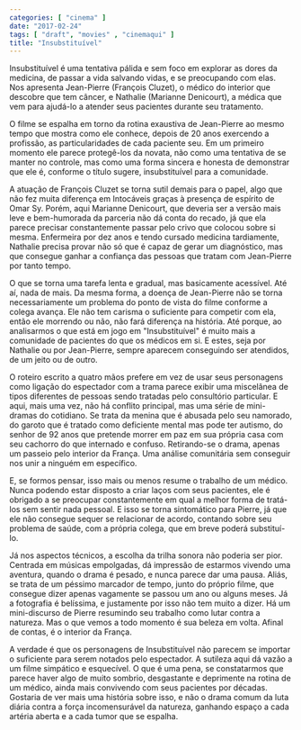 ```yaml
---
categories: [ "cinema" ]
date: "2017-02-24"
tags: [ "draft", "movies" , "cinemaqui" ]
title: "Insubstituível"
---
```

Insubstituível é uma tentativa pálida e sem foco em explorar as dores da medicina, de passar a vida salvando vidas, e se preocupando com elas. Nos apresenta Jean-Pierre (François Cluzet), o médico do interior que descobre que tem câncer, e Nathalie (Marianne Denicourt), a médica que vem para ajudá-lo a atender seus pacientes durante seu tratamento.

O filme se espalha em torno da rotina exaustiva de Jean-Pierre ao mesmo tempo que mostra como ele conhece, depois de 20 anos exercendo a profissão, as particularidades de cada paciente seu. Em um primeiro momento ele parece protegê-los da novata, não como uma tentativa de se manter no controle, mas como uma forma sincera e honesta de demonstrar que ele é, conforme o título sugere, insubstituível para a comunidade.

A atuação de François Cluzet se torna sutil demais para o papel, algo que não fez muita diferença em Intocáveis graças à presença de espírito de Omar Sy. Porém, aqui Marianne Denicourt, que deveria ser a versão mais leve e bem-humorada da parceria não dá conta do recado, já que ela parece precisar constantemente passar pelo crivo que colocou sobre si mesma. Enfermeira por dez anos e tendo cursado medicina tardiamente, Nathalie precisa provar não só que é capaz de gerar um diagnóstico, mas que consegue ganhar a confiança das pessoas que tratam com Jean-Pierre por tanto tempo.

O que se torna uma tarefa lenta e gradual, mas basicamente acessível. Até aí, nada de mais. Da mesma forma, a doença de Jean-Pierre não se torna necessariamente um problema do ponto de vista do filme conforme a colega avança. Ele não tem carisma o suficiente para competir com ela, então ele morrendo ou não, não fará diferença na história. Até porque, ao analisarmos o que está em jogo em "Insubstituível" é muito mais a comunidade de pacientes do que os médicos em si. E estes, seja por Nathalie ou por Jean-Pierre, sempre aparecem conseguindo ser atendidos, de um jeito ou de outro.

O roteiro escrito a quatro mãos prefere em vez de usar seus personagens como ligação do espectador com a trama parece exibir uma miscelânea de tipos diferentes de pessoas sendo tratadas pelo consultório particular. E aqui, mais uma vez, não há conflito principal, mas uma série de mini-dramas do cotidiano. Se trata da menina que é abusada pelo seu namorado, do garoto que é tratado como deficiente mental mas pode ter autismo, do senhor de 92 anos que pretende morrer em paz em sua própria casa com seu cachorro do que internado e confuso. Retirando-se o drama, apenas um passeio pelo interior da França. Uma análise comunitária sem conseguir nos unir a ninguém em específico.

E, se formos pensar, isso mais ou menos resume o trabalho de um médico. Nunca podendo estar disposto a criar laços com seus pacientes, ele é obrigado a se preocupar constantemente em qual a melhor forma de tratá-los sem sentir nada pessoal. E isso se torna sintomático para Pierre, já que ele não consegue sequer se relacionar de acordo, contando sobre seu problema de saúde, com a própria colega, que em breve poderá substituí-lo.

Já nos aspectos técnicos, a escolha da trilha sonora não poderia ser pior. Centrada em músicas empolgadas, dá impressão de estarmos vivendo uma aventura, quando o drama é pesado, e nunca parece dar uma pausa. Aliás, se trata de um péssimo marcador de tempo, junto do próprio filme, que consegue dizer apenas vagamente se passou um ano ou alguns meses. Já a fotografia é belíssima, e justamente por isso não tem muito a dizer. Há um mini-discurso de Pierre resumindo seu trabalho como lutar contra a natureza. Mas o que vemos a todo momento é sua beleza em volta. Afinal de contas, é o interior da França.

A verdade é que os personagens de Insubstituível não parecem se importar o suficiente para serem notados pelo espectador. A sutileza aqui dá vazão a um filme simpático e esquecível. O que é uma pena, se constatarmos que parece haver algo de muito sombrio, desgastante e deprimente na rotina de um médico, ainda mais convivendo com seus pacientes por décadas. Gostaria de ver mais uma história sobre isso, e não o drama comum da luta diária contra a força incomensurável da natureza, ganhando espaço a cada artéria aberta e a cada tumor que se espalha.
